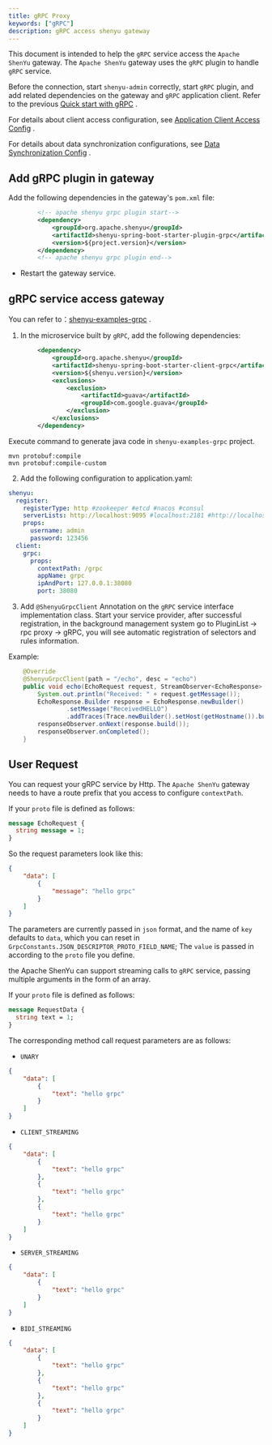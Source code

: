 ```yaml
---
title: gRPC Proxy
keywords: ["gRPC"]
description: gRPC access shenyu gateway
---
```


This document is intended to help the `gRPC` service access the `Apache ShenYu` gateway. The `Apache ShenYu` gateway uses the `gRPC` plugin to handle `gRPC` service.

Before the connection, start `shenyu-admin` correctly, start `gRPC` plugin, and add related dependencies on the gateway and `gRPC` application client. Refer to the previous [Quick start with gRPC](../../quick-start/quick-start-grpc) .

For details about client access configuration, see [Application Client Access Config](../register-center-access) .

For details about data synchronization configurations, see [Data Synchronization Config](../use-data-sync) .

## Add gRPC plugin in gateway

Add the following dependencies in the gateway's `pom.xml` file:

```xml
        <!-- apache shenyu grpc plugin start-->
        <dependency>
            <groupId>org.apache.shenyu</groupId>
            <artifactId>shenyu-spring-boot-starter-plugin-grpc</artifactId>
            <version>${project.version}</version>
        </dependency>
        <!-- apache shenyu grpc plugin end-->
```

* Restart the gateway service.

## gRPC service access gateway

You can refer to：[shenyu-examples-grpc](https://github.com/apache/shenyu/tree/v2.4.3/shenyu-examples/shenyu-examples-grpc) .

1. In the microservice built by `gRPC`, add the following dependencies:


```xml
        <dependency>
            <groupId>org.apache.shenyu</groupId>
            <artifactId>shenyu-spring-boot-starter-client-grpc</artifactId>
            <version>${shenyu.version}</version>
            <exclusions>
                <exclusion>
                    <artifactId>guava</artifactId>
                    <groupId>com.google.guava</groupId>
                </exclusion>
            </exclusions>
        </dependency>
```

Execute command to generate java code in  `shenyu-examples-grpc` project.

```shell
mvn protobuf:compile 
mvn protobuf:compile-custom 
```

2. Add the following configuration to application.yaml:

```yaml
shenyu:
  register:
    registerType: http #zookeeper #etcd #nacos #consul
    serverLists: http://localhost:9095 #localhost:2181 #http://localhost:2379 #localhost:8848
    props:
      username: admin
      password: 123456
  client:
    grpc:
      props:
        contextPath: /grpc
        appName: grpc
        ipAndPort: 127.0.0.1:38080
        port: 38080
```

3. Add `@ShenyuGrpcClient` Annotation on the `gRPC` service interface implementation class. Start your service provider, after successful registration, in the background management system go to PluginList -> rpc proxy -> gRPC, you will see automatic registration of selectors and rules information.

Example:

```java
    @Override
    @ShenyuGrpcClient(path = "/echo", desc = "echo")
    public void echo(EchoRequest request, StreamObserver<EchoResponse> responseObserver) {
        System.out.println("Received: " + request.getMessage());
        EchoResponse.Builder response = EchoResponse.newBuilder()
                .setMessage("ReceivedHELLO")
                .addTraces(Trace.newBuilder().setHost(getHostname()).build());
        responseObserver.onNext(response.build());
        responseObserver.onCompleted();
    }

```

## User Request

You can request your gRPC service by Http. The `Apache ShenYu` gateway needs to have a route prefix that you access to configure `contextPath`.



If your `proto` file is defined as follows:


```protobuf
message EchoRequest {
  string message = 1;
}
```

So the request parameters look like this:

```json
{
    "data": [
        {
            "message": "hello grpc"
        }
    ]
}
```

The parameters are currently passed in `json` format, and the name of `key` defaults to `data`, which you can reset in `GrpcConstants.JSON_DESCRIPTOR_PROTO_FIELD_NAME`; The `value` is passed in according to the `proto` file you define.


the Apache ShenYu can support streaming calls to `gRPC` service, passing multiple arguments in the form of an array.

If your `proto` file is defined as follows:

```protobuf
message RequestData {
  string text = 1;
}
```

The corresponding method call request parameters are as follows:

- `UNARY`

```json
{
    "data": [
        {
            "text": "hello grpc"
        }
    ]
}
```

- `CLIENT_STREAMING`

```json
{
    "data": [
        {
            "text": "hello grpc"
        }, 
        {
            "text": "hello grpc"
        }, 
        {
            "text": "hello grpc"
        }
    ]
}
```

- `SERVER_STREAMING`


```json
{
    "data": [
        {
            "text": "hello grpc"
        }
    ]
}
```

- `BIDI_STREAMING`

```json
{
    "data": [
        {
            "text": "hello grpc"
        }, 
        {
            "text": "hello grpc"
        }, 
        {
            "text": "hello grpc"
        }
    ]
}
```
